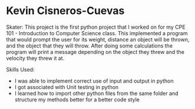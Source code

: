 # Kevin Cisneros-Cuevas

Skater: This project is the first python project that I worked on for my CPE 101 - Introduction to Computer Science class.
This implemented a program that would prompt the user for its weight, distance an object will be thrown, and the object that
they will throw. After doing some calculations the program will print a message depending on the object they threw and the
velocity they threw it at.

Skills Used:
- I was able to implement correct use of input and output in python
- I got associated with Unit testing in python
- I learned how to import other python files from the same folder and structure my methods better for a better code style